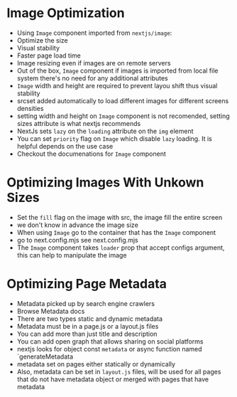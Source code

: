 # Image Optimization

- Using `Image` component imported from `nextjs/image`:
- Optimize the size
- Visual stability
- Faster page load time
- Image resizing even if images are on remote servers
- Out of the box, `Image` component if images is imported from local file system there's no need for any additional attributes
- `Image` width and height are required to prevent layou shift thus visual stability
- srcset added automatically to load different images for different screens densities
- setting width and height on `Image` component is not recomended, setting sizes attribute is what nextjs recommends
- NextJs sets `lazy` on the `loading` attribute on the `img` element
- You can set `priority` flag on `Image` which disable `lazy` loading. It is helpful depends on the use case
- Checkout the documenations for `Image` component

# Optimizing Images With Unkown Sizes

- Set the `fill` flag on the image with src, the image fill the entire screen
- we don't know in advance the image size
- When using `Image` go to the container that has the `Image` component
- go to next.config.mjs see next.config.mjs
- The `Image` component takes `loader` prop that accept configs argument, this can help to manipulate the image

# Optimizing Page Metadata

- Metadata picked up by search engine crawlers
- Browse Metadata docs
- There are two types static and dynamic metadata
- Metadata must be in a page.js or a layout.js files
- You can add more than just title and description
- You can add open graph that allows sharing on social platforms
- nextjs looks for object const `metadata` or async function named `generateMetadata
- metadata set on pages either statically or dynamically
- Also, metadata can be set in `layout.js` files, will be used for all pages that do not have metadata object or merged with pages that have metadata
